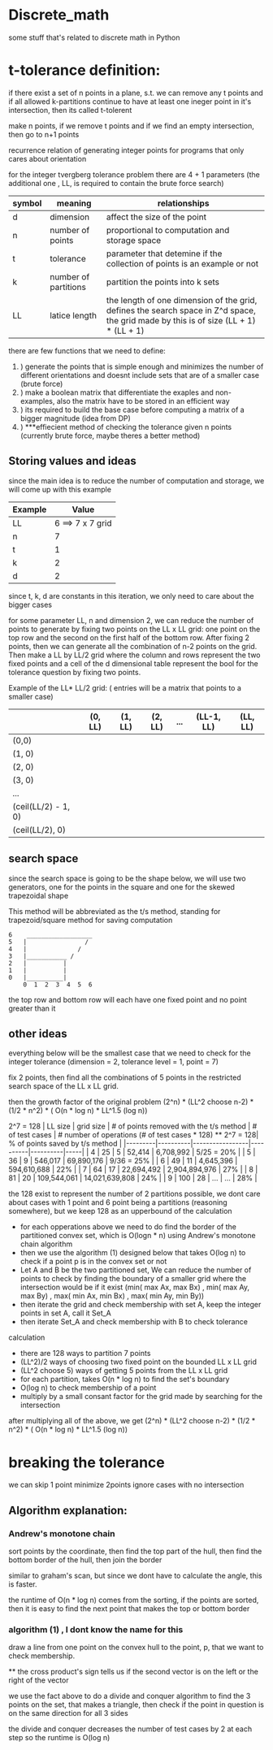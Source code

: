 # Discrete_math
 some stuff that's related to discrete math in Python

# t-tolerance definition:
if there exist a set of n points in a plane, s.t. we can remove any t points and if all allowed k-partitions continue to have at least one ineger point in it's intersection, then its called t-tolerent

make n points, if we remove t points and if we find an empty intersection, then go to n+1 points

recurrence relation of generating integer points for programs that only cares about orientation

for the integer tvergberg tolerance problem there are 4 + 1 parameters (the additional one , LL, is required to contain the brute force search)

| symbol | meaning | relationships |
|--|--|--|
| d | dimension | affect the size of the point |
| n | number of points | proportional to computation and storage space |
| t | tolerance | parameter that detemine if the collection of points is an example or not |
| k | number of partitions | partition the points into k sets |
| LL | latice length | the length of one dimension of the grid, defines the search space in Z^d space, the grid made by this is of size (LL + 1) * (LL + 1)| 


there are few functions that we need to define:
1. ) generate the points that is simple enough and minimizes the number of different orientations and doesnt include sets that are of a smaller case (brute force)
2. ) make a boolean matrix that differentiate the exaples and non-examples, also the matrix have to be stored in an efficient way
3. ) its required to build the base case before computing a matrix of a bigger magnitude (idea from DP)
4. ) ***effiecient method of checking the tolerance given n points (currently brute force, maybe theres a better method)



## Storing values and ideas

since the main idea is to reduce the number of computation and storage, we will come up with this example

| Example |  Value |
|--|--|
|LL | 6 ==> 7 x 7 grid |
| n | 7 |
|t | 1 |
| k | 2|
|d | 2 |

since t, k, d are constants in this iteration, we only need to care about the bigger cases

for some parameter LL, n and dimension 2, we can reduce the number of points to generate by fixing two points on the LL x LL grid: one point on the top row and the second on the first half of the bottom row.  After fixing 2 points, then we can generate all the combination of n-2 points on the grid.  Then make a LL by LL/2 grid where the column and rows represent the two fixed points and a cell of the d dimensional table represent the bool for the tolerance question by fixing two points.


Example of the LL* LL/2 grid: ( entries will be a matrix that points to a smaller case)

|    | (0, LL) | (1, LL) | (2, LL) | ... | (LL-1, LL) | (LL, LL)|
|----|---------|---------|---------|-----|---------|---------|
| (0,0) |  |  |  |  |  | |
| (1, 0) |  |  |  |  |  | |
| (2, 0) |  |  |  |  |  | |
| (3, 0) |  |  |  |  |  | |
|   ...   |  |  |  |  |  | |
|(ceil(LL/2) - 1, 0) |  |  |  |  |  | |
|(ceil(LL/2), 0)|  |  |  |  |  |


## search space
since the search space is going to be the shape below, we will use two generators,
one for the points in the square and one for the skewed trapezoidal shape

This method will be abbreviated as the t/s method, standing for trapezoid/square method for saving computation

    6    __________________
    5   |                /
    4   |              /    
    3   |___________ /       
    2   |          |
    1   |          |
    0   |__________|
        0  1  2  3  4  5  6
    
the top row and bottom row will each have one fixed point and no point greater than it 

## other ideas


everything below will be the smallest case that we need to check for the integer tolerance (dimension = 2, tolerance level = 1, point = 7)

fix 2 points, then find all the combinations of 5 points in the restricted search space of the LL x LL grid.

then the growth factor of the original problem (2^n)  * (LL^2 choose n-2) * (1/2 * n^2)  *  ( O(n * log n) * LL^1.5 (log n))


2^7 = 128
| LL size | grid size | # of points removed with the t/s method | # of test cases | # number of operations (# of test cases * 128) ** 2^7 = 128| % of points saved by t/s method | 
|---------|----------|-----------------|----------|----------|-----|
| 4         | 25 | 5 | 52,414 | 6,708,992 | 5/25 = 20% |
| 5         | 36 | 9 | 546,017 | 69,890,176 | 9/36 = 25% |
| 6         | 49 | 11 | 4,645,396 | 594,610,688 | 22% |
| 7         | 64 | 17 | 22,694,492 | 2,904,894,976 | 27% |
| 8         | 81 | 20 | 109,544,061 | 14,021,639,808 | 24% |
| 9         | 100 | 28 | ... | ... | 28% | 

the 128 exist to represent the number of 2 partitions possible, we dont care about cases with 1 point and 6 point being a partitions (reasoning somewhere), but we keep 128 as an upperbound of the calculation

- for each opperations above we need to do find the border of the partitioned convex set, which is O(logn * n) using Andrew's monotone chain algorithm
- then we use the algorithm (1) designed below that takes O(log n) to check if a point p is in the convex set or not
- Let A and B be the two partitioned set, We can reduce the number of points to check by finding the boundary of a smaller grid where the intersection would be if it exist (min( max Ax, max Bx) , min( max Ay, max By) , max( min Ax, min Bx) , max( min Ay, min By))
- then iterate the grid and check membership with set A, keep the integer points in set A, call it Set_A
- then iterate Set_A and check membership with B to check tolerance

calculation 
-  there are 128 ways to partition 7 points 
- (LL^2)/2 ways of choosing two fixed point on the bounded LL x LL grid 
- (LL^2 choose 5) ways of getting 5 points from the LL x LL grid
- for each partition, takes O(n * log n) to find the set's boundary
- O(log n) to check membership of a point
- multiply by a small consant factor for the grid made by searching for the intersection

after multiplying all of the above, we get  (2^n)  * (LL^2 choose n-2) * (1/2 * n^2)  *  ( O(n * log n) * LL^1.5 (log n))

# breaking the tolerance
we can skip 1 point
minimize 2points
ignore cases with no intersection




## Algorithm explanation:

### Andrew's monotone chain
sort points by the coordinate, then find the top part of the hull, then find the bottom border of the hull, then join the border

similar to graham's scan, but since we dont have to calculate the angle, this is faster.

the runtime of O(n * log n) comes from the sorting, if the points are sorted, then it is easy to find the next point that makes the top or bottom border

### algorithm (1) , I dont know the name for this
draw a line from one point on the convex hull to the point, p, that we want to check membership. 

** the cross product's sign tells us if the second vector is on the left or the right of the vector

we use the fact above to do a divide and conquer algorithm to find the 3 points on the set, that makes a triangle, then check if the point in question is on the same direction for all 3 sides

the divide and conquer decreases the number of test cases by 2 at each step so the runtime is O(log n)


